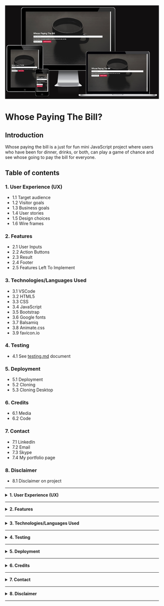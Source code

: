 ![Homepage displayed on multiple devices](assets/images/readme_images/am_i_responsive_image.png)

# **Whose Paying The Bill?**

## **Introduction**

Whose paying the bill is a just for fun mini JavaScript project where users who have been for dinner, drinks, or both, can play a game of chance and see whose going to pay the bill for everyone.

## **Table of contents** 

### **1. User Experience (UX)**
  * 1.1 Target audience
  * 1.2 Visitor goals
  * 1.3 Business goals
  * 1.4 User stories
  * 1.5 Design choices
  * 1.6 Wire frames

### **2. Features**
  * 2.1 User Inputs
  * 2.2 Action Buttons
  * 2.3 Result
  * 2.4 Footer
  * 2.5 Features Left To Implement

### **3. Technologies/Languages Used**
  * 3.1 VSCode
  * 3.2 HTML5
  * 3.3 CSS
  * 3.4 JavaScript
  * 3.5 Bootstrap
  * 3.6 Google fonts 
  * 3.7 Balsamiq
  * 3.8 Animate.css
  * 3.9 favicon.io

### **4. Testing**
  * 4.1 See [testing.md](testing.md) document 

### **5. Deployment**

  * 5.1 Deployment 
  * 5.2 Cloning 
  * 5.3 Cloning Desktop

### **6. Credits**
  * 6.1 Media
  * 6.2 Code

### **7. Contact**
  * 7.1 LinkedIn
  * 7.2 Email
  * 7.3 Skype
  * 7.4 My portfolio page

### **8. Disclaimer**

  * 8.1 Disclaimer on project 

<hr>

<details>
<summary><strong>1. User Experience (UX)</strong></summary>
<br/>

#### **1.1 Target Audience**

* Anyone who has been for dinner, drinks, or both and wants to play a game of chance to see who will be paying the bill for everybody. 

#### **1.2 Visitor goals** 

* I want to be able to enter the names of all my friends/colleagues to see which one of us will be paying the bill for everyone. 

#### **1.3 Business goals**

* No business or monetary goals, just a little game of chance to see whose going to pay everyone's bill. 

#### **1.4 User Stories**

* As a visitor to the company website i expect/want/need
 

#### **1.5 Design choices** 

* I kept this project nice and simple, there is a background image with a user input and 2 action buttons for the user to interact with. I have also added a little bit of fade in animation to the project to give it a more pleasing aesthetic. 

#### **FONTS**

* I decided i would use the Google fonts [Open Sans](https://fonts.google.com/specimen/Open+Sans?preview.text=Whose%20paying%20the%20bill&preview.text_type=custom). Open Sans is a humanist sans serif typeface designed by Steve Matteson. Open Sans was designed with an upright stress, open forms and a neutral, yet friendly appearance. It was optimized for print, web, and mobile interfaces, and has excellent legibility characteristics in its letterforms.

![Image of how the font will look](./assets/images/readme_images/whose_paying_the_bill_font.png)

#### **ICONS**

* There was no need for any icons to be used in this project as its a very simple one.  

#### **COLORS**

* The color pallet for the project is very simple and only made up of 3 colors. The color pallette can be found below.<br>

![Image of the color pallet used for the project](assets/images/readme_images/whose_paying_the_bill_colors.png)

#### **1.6 Wire Frames** 

* The wireframes for the project can be seen below. There is a wireframe for desktop, tablet and mobile.

#### **DESKTOP**
![Desktop Wireframe](assets/images/Wireframes/whose_paying_the_bill_desktop.png)

#### **TABLET**
![Tablet Wireframe](assets/images/Wireframes/whose_paying_the_bill_tablet.png)

#### **MOBILE**
![Image of Navbar](assets/images/Wireframes/whose_paying_the_bill_mobile.png)

</details>

<hr>

<details>
<summary><strong>2. Features</strong></summary>
<br/>

#### **2.1 User Inputs** 

* The user only has 1x input field to interact with. The user will enter all the names of the people who have entered the game separated by a comma. 

`<input id="names" type="text" class="form-control" placeholder="Enter names here" aria-label="names" aria-describedby="names" required>`

* Once all the names have been entered the user presses the add names to draw button and the JavaScript will then randomly draw and display the name fo the person who is paying the bill. 

![Image of user inputs](assets/images/readme_images/user_input.png)

#### **2.2 Action Buttons**

* There are 2 buttons for the user to interact with. The "Add names to draw" button and the "Reset the machine" button. Once a user has entered the names of everyone in the draw they will press the "Add names to draw" button.

`<button id="btn" class="btn add_names_to_draw_btn" onclick="addTo()">Add names to draw</button>`

* This button has an `onclick="addTo()"` function linked to it that is the JavaScript logic that will carry out the draw

* The second button "Reset the machine" will reset the game and the user can begin again from scratch. 

`<button id="reset_button" class="btn btn-danger" onclick="reloadPage()">Reset the machine</button>`

* This button has an `onclick="reloadPage()"` function linked to it that will reload the page so the user can start again from scratch. 

![Image of action buttons](assets/images/readme_images/action_buttons.png)

#### **2.3 Result**

* The result of who is going to pay the bill is displayed to the user in a `<p>` element. That `<p>` element is left blank and its content is generated and displayed when the user adds the names and completes the draw. There is also a cheeky message saying better luck next time. 

![Image of result](assets/images/readme_images/draw_result.png)

#### **2.4 Footer**

* The footer contains the basic information on the site and the copyright.

![Image of footer](assets/images/readme_images/footer.png)

#### **2.5 Features Left To Implement**

* I may add a feature where people can add dinner and drinks separate. Depending on the restaurant sometimes the drinks bill can be more then the meal. So i may add a feature for a 2nd draw where food and drinks can be split into 2 separate draws. 
</details>

<hr>

<details>
<summary><strong>3. Technologies/Languages Used</strong></summary>
<br/>

3.1 [VSCode](https://code.visualstudio.com/) - Is the IDE i used for this project<br>
3.2 [HTML5](https://html.com/html5/#What_is_HTML) - This is the markup language i used for this project.<br>
3.3 [CSS](https://en.wikipedia.org/wiki/CSS) - I used CSS to help alter and adjust the presentation of the website to create a pleasant user experience.<br>
3.4 [JavaScript](https://en.wikipedia.org/wiki/JavaScript) - JavaScript was used to do the mathematics to give the user the full breakdown<br>
3.5 [Bootstrap](https://getbootstrap.com/) - Bootstrap is the most popular CSS Framework for developing responsive and mobile-first websites. Bootstrap 5 is the version i used for the development of this project.<br>
3.6 [Google fonts](https://fonts.google.com/) - Launched in 2010 Google Fonts is a library of 1,023 free licensed font families.<br>
3.7 [Balsamiq](https://balsamiq.com/)- Balsamiq Wireframes is a rapid low-fidelity UI wireframing tool that reproduces the experience of sketching on a notepad or whiteboard.<br>
3.8 [Animate.css](https://animate.style/) - Animate.css is a library of ready-to-use, cross-browser animations for use in your web projects. Great for emphasis, home pages, sliders, and attention-guiding hints.<br>
3.9 [favicon.io](https://favicon.io/) - Favicon.io is the free favicon generator i used for the project
</details>

<hr>

<details>
<summary><strong>4. Testing</strong></summary>
<br>

* Testing information can be found in the [testing.md](testing.md) file
</details>
<hr>

<details>
<summary><strong>5. Deployment</strong></summary>
<br>

#### **5.1 Deployment**  

To deploy the site on Github i undertook the following steps:

1. Navigated to my profile page on Github
2. Selected this project from the repositories
3. Clicked on settings
4. Click on pages which is on the left which is in the code and automation section
5. Click where is says source and in the dropdown menu select master 
6. Click on the next dropdown menu to the right select /(root)
7. Click save

You will then receive a confirmation saying the page has been published and also be provided with the link where people can view your site.

![Image of page published confirmation](./assets/images/readme_images/page_published_confirmation.png)

The link to view the live site can be found by clicking [Here](https://smcgdub.github.io/Whose_Paying_The_Bill/)

#### **5.2 Cloning**

You can clone the projects repository to your local computer by following the steps below:

Cloning a repository using the command line

1. On github navigate to the project repository. The link can be found here: https://github.com/smcgdub/Whose_Paying_The_Bill
2. Click on the tab that says < >code 
3. Above the files, click the button that says &#8595;code

![Github code button](assets/images/readme_images/github_code_button.png)

4. From the menu select HTTPS
5. Click on the clipboard icon on the right hand side (Image below)

![Github copy link button](assets/images/readme_images/github-clipboard.png)

6. Open the terminal in your IDE
7. Change the current working directory to the location where you want the cloned directory.
8. In terminal type `git clone` and then paste the URL you copied earlier 
9. Press Enter to create your local clone.

#### **5.3 Cloning Desktop**
You can also clone the project using Github Desktop. To do this you can do the following: 

1. On github navigate to the project repository. The link can be found here: https://github.com/smcgdub/Whose_Paying_The_Bill
2. Click on the tab that says code 
3. Above the files, click the button that says &#8595;code

![Github code button](assets/images/readme_images/github_code_button.png)

6. Click on Download ZIP.
7. Unzip the repository after it downloads to your machine and then drag the unzipped files into your IDE.

</details>

<hr>

<details>
<summary><strong>6. Credits</strong></summary> 
<br>

#### **6.1 Media** 

* Background image on the homepage credit goes to [Steve Harvey](https://unsplash.com/@trommelkopf) Link to the image can be found [Here](https://unsplash.com/photos/U4wcrDteZ2Y)

#### **6.2 Code** 

* All of the code in the project i have written myself 

</details>
<hr>

<details>
<summary><strong>7. Contact</strong></summary>
<br>

Feel free to contact me on any of the following channels:<br>

* 7.1 [LinkedIn](https://www.linkedin.com/in/stephenmcgovern01/)<br>
* 7.2 [Email](mailto:stephen_xyz1@hotmail.com)<br>
* 7.3 [Skype](https://join.skype.com/invite/ndruMu7qVuKZ)
* 7.4 [My portfolio page](https://stephens-portfolio.com/)
</details>

<hr>

<details>
<summary><strong>8. Disclaimer</strong></summary>
<br>

* 8.1 There is no monetization generated from this site. It is only intended as a fun game for people to play if out for dinner or drinks. 
</details>

<hr>
